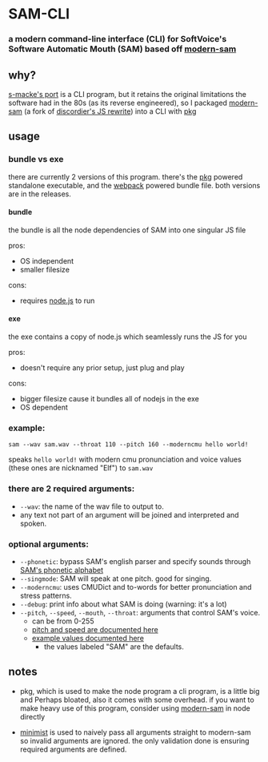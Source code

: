 # SAM-CLI

### a modern command-line interface (CLI) for SoftVoice's Software Automatic Mouth (SAM) based off [modern-sam](https://github.com/HexCodeFFF/modern-sam)

## why?

[s-macke's port](https://github.com/s-macke/SAM) is a CLI program, but it retains the original limitations the software
had in the 80s (as its reverse engineered), so I packaged [modern-sam](https://github.com/HexCodeFFF/modern-sam) (a fork
of [discordier's JS rewrite](https://github.com/discordier/sam)) into a CLI
with [pkg](https://www.npmjs.com/package/pkg)

## usage

### bundle vs exe

there are currently 2 versions of this program. there's the [pkg](https://www.npmjs.com/package/pkg) powered standalone
executable, and the [webpack](https://webpack.js.org/) powered bundle file. both versions are in the releases.

#### bundle
the bundle is all the node dependencies of SAM into one singular JS file

pros:
- OS independent
- smaller filesize

cons:
- requires [node.js](https://nodejs.org/) to run

#### exe

the exe contains a copy of node.js which seamlessly runs the JS for you

pros:
- doesn't require any prior setup, just plug and play

cons:
- bigger filesize cause it bundles all of nodejs in the exe
- OS dependent



### example:

```shell
sam --wav sam.wav --throat 110 --pitch 160 --moderncmu hello world!
```

speaks `hello world!` with modern cmu pronunciation and voice values (these ones are nicknamed "Elf") to `sam.wav`

### there are 2 required arguments:

- `--wav`: the name of the wav file to output to.
- any text not part of an argument will be joined and interpreted and spoken.

### optional arguments:

- `--phonetic`: bypass SAM's english parser and specify sounds
  through [SAM's phonetic alphabet](http://www.retrobits.net/atari/sam.shtml#ch1.1)
- `--singmode`: SAM will speak at one pitch. good for singing.
- `--moderncmu`: uses CMUDict and to-words for better pronunciation and stress patterns.
- `--debug`: print info about what SAM is doing (warning: it's a lot)
- `--pitch`, `--speed`, `--mouth`, `--throat`: arguments that control SAM's voice.
    - can be from 0-255
    - [pitch and speed are documented here](http://www.retrobits.net/atari/sam.shtml#ch5.0)
    - [example values documented here](https://github.com/discordier/sam#typical-voice-values)
        - the values labeled "SAM" are the defaults.

## notes

- pkg, which is used to make the node program a cli program, is a little big and Perhaps bloated, also it comes with
  some overhead. if you want to make heavy use of this program, consider
  using [modern-sam](https://github.com/HexCodeFFF/modern-sam) in node directly

- [minimist](https://www.npmjs.com/package/minimist) is used to naively pass all arguments straight to modern-sam so
  invalid arguments are ignored. the only validation done is ensuring required arguments are defined.
